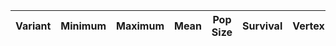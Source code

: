 | Variant | Minimum | Maximum | Mean | Pop Size | Survival | Vertex | Add |
|---------|---------|---------|------|----------|----------|--------|-----|

